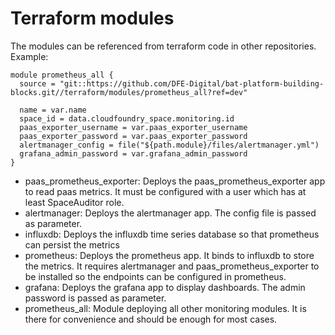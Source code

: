 # Terraform modules

The modules can be referenced from terraform code in other repositories.
Example:

```hcl
module prometheus_all {
  source = "git::https://github.com/DFE-Digital/bat-platform-building-blocks.git//terraform/modules/prometheus_all?ref=dev"

  name = var.name
  space_id = data.cloudfoundry_space.monitoring.id
  paas_exporter_username = var.paas_exporter_username
  paas_exporter_password = var.paas_exporter_password
  alertmanager_config = file("${path.module}/files/alertmanager.yml")
  grafana_admin_password = var.grafana_admin_password
}
```

* paas_prometheus_exporter: Deploys the paas_prometheus_exporter app to read paas metrics. It must be configured with a user which has at least SpaceAuditor role.
* alertmanager: Deploys the alertmanager app. The config file is passed as parameter.
* influxdb: Deploys the influxdb time series database so that prometheus can persist the metrics
* prometheus: Deploys the prometheus app. It binds to influxdb to store the metrics. It requires alertmanager and paas_prometheus_exporter to be installed so the endpoints can be configured in prometheus.
* grafana: Deploys the grafana app to display dashboards. The admin password is passed as parameter.
* prometheus_all: Module deploying all other monitoring modules. It is there for convenience and should be enough for most cases.

